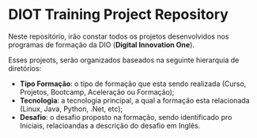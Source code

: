 # DIOT Training Project Repository

Neste repositório, irão constar todos os projetos desenvolvidos nos programas de formação da DIO (__Digital Innovation One__).

Esses projeots, serão organizados baseados na seguinte hierarquia de diretórios:
- __Tipo Formação__: o tipo de formação que esta sendo realizada (Curso, Projetos, Bootcamp, Aceleração ou Formação);
- __Tecnologia__: a tecnologia principal, a qual a formação esta relacionada (Linux, Java, Python, .Net, etc);
- __Desafio__: o desafio proposto na formação, sendo identificado pro Iniciais, relacioandas a descrição do desafio em Inglês.

